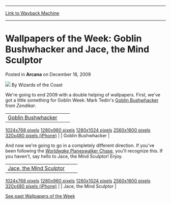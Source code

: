 
---
[Link to Wayback Machine](https://web.archive.org/web/20211127125017/https://magic.wizards.com/en/articles/archive/arcana/wallpapers-week-goblin-bushwhacker-and-jace-mind-sculptor-2009-12-18)

[_metadata_:author]:- "Wizards of the Coast"
[_metadata_:description]:- "We're going to end 2009 with a double helping of wallpapers. First, we've got a little something for Goblin Week: Mark Tedin's Goblin Bushwhacker from Zendikar.  1024x768 pixels 1280x960 pixels 1280x1024 pixels 2560x1600 pixels 320x480 pixels (iPhone)   And now we're going to go in a completely different direction. If you've been following the Worldwake Planeswalker Chase,"
[_metadata_:generator]:- "Drupal 7 (http://drupal.org)"
[_metadata_:node]:- "654771"
[_metadata_:publish_date]:- "2009-12-18"
[_metadata_:source]:- "div-main-content"
[_metadata_:title]:- "Wallpapers of the Week: Goblin Bushwhacker and Jace, the Mind Sculptor"
[_metadata_:wayback_capture_timestamp]:- "2021-11-27 12:50:17"
[_metadata_:wayback_raw_url]:- "https://web.archive.org/web/20211127125017id_/https://magic.wizards.com/en/articles/archive/arcana/wallpapers-week-goblin-bushwhacker-and-jace-mind-sculptor-2009-12-18"
[_metadata_:wayback_url]:- "https://magic.wizards.com/en/articles/archive/arcana/wallpapers-week-goblin-bushwhacker-and-jace-mind-sculptor-2009-12-18"
---


Wallpapers of the Week: Goblin Bushwhacker and Jace, the Mind Sculptor
======================================================================



 Posted in **Arcana**
 on December 18, 2009 






![](https://media.magic.wizards.com/styles/auth_small/public/images/person/wizards_author.jpg)
By Wizards of the Coast











We're going to end 2009 with a double helping of wallpapers. First, we've got a little something for Goblin Week: Mark Tedin's [Goblin Bushwhacker](https://gatherer.wizards.com/Pages/Card/Details.aspx?name=Goblin+Bushwhacker) from *Zendikar*.


  


|  |  |  |
| --- | --- | --- |
| [Goblin Bushwhacker](/sites/mtg/files/image_legacy_migration/mtg/images/daily/wallpapers/WP_GoblinBushwhacker_1280x960.jpg)
[1024x768 pixels](/sites/mtg/files/image_legacy_migration/mtg/images/daily/wallpapers/WP_GoblinBushwhacker_1024x768.jpg)
[1280x960 pixels](/sites/mtg/files/image_legacy_migration/mtg/images/daily/wallpapers/WP_GoblinBushwhacker_1280x960.jpg)
[1280x1024 pixels](/sites/mtg/files/image_legacy_migration/mtg/images/daily/wallpapers/WP_GoblinBushwhacker_1280x1024.jpg)
[2560x1600 pixels](/sites/mtg/files/image_legacy_migration/mtg/images/daily/wallpapers/WP_GoblinBushwhacker_2560x1600.jpg)
[320x480 pixels (iPhone)](/sites/mtg/files/image_legacy_migration/mtg/images/daily/wallpapers/WP_GoblinBushwhacker_320x480.jpg) |  | Goblin Bushwhacker |

  
  
And now we're going to go in a completely different direction. If you've been following the [*Worldwake* Planeswalker Chase](http://archive.wizards.com/magic/tcg/ProductArticle.aspx?x=mtg/tcg/worldwake/planeswalkerchase), you'll recognize this. If you haven't, say hello to Jace, the Mind Sculptor! Enjoy.



|  |  |  |
| --- | --- | --- |
| [Jace, the Mind Sculptor](/sites/mtg/files/image_legacy_migration/mtg/images/daily/wallpapers/WP_JacetheMindSculptor_1280x960.jpg)
[1024x768 pixels](/sites/mtg/files/image_legacy_migration/mtg/images/daily/wallpapers/WP_JacetheMindSculptor_1024x768.jpg)
[1280x960 pixels](/sites/mtg/files/image_legacy_migration/mtg/images/daily/wallpapers/WP_JacetheMindSculptor_1280x960.jpg)
[1280x1024 pixels](/sites/mtg/files/image_legacy_migration/mtg/images/daily/wallpapers/WP_JacetheMindSculptor_1280x1024.jpg)
[2560x1600 pixels](/sites/mtg/files/image_legacy_migration/mtg/images/daily/wallpapers/WP_JacetheMindSculptor_2560x1600.jpg)
[320x480 pixels (iPhone)](/sites/mtg/files/image_legacy_migration/mtg/images/daily/wallpapers/WP_JacetheMindSculptor_320x480.jpg) |  | Jace, the Mind Sculptor |

  
  
[See past Wallpapers of the Week](/en/articles/archive/wallpaper-week-archive-2008-08-23)








